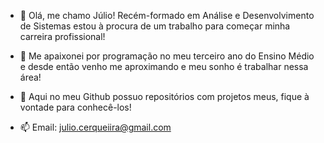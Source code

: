 - 👋 Olá, me chamo Júlio! Recém-formado em Análise e Desenvolvimento de Sistemas estou à procura de um trabalho para começar minha carreira profissional!

- 🧡 Me apaixonei por programação no meu terceiro ano do Ensino Médio e desde então venho me aproximando e meu sonho é trabalhar nessa área!

- 💼 Aqui no meu Github possuo repositórios com projetos meus, fique à vontade para conhecê-los! 

- 📫 Email: julio.cerqueiira@gmail.com
